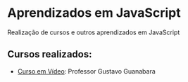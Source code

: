 # Aprendizados em JavaScript

Realização de cursos e outros aprendizados em JavaScript

## Cursos realizados:

- [Curso em Vídeo](https://www.youtube.com/playlist?list=PLHz_AreHm4dlsK3Nr9GVvXCbpQyHQl1o1): Professor Gustavo Guanabara
